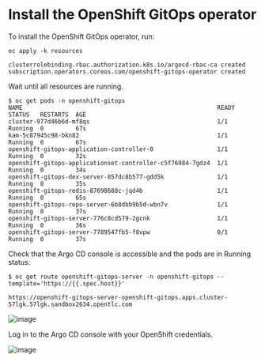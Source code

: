 # Install the OpenShift GitOps operator

To install the OpenShift GitOps operator, run:

```
oc apply -k resources

clusterrolebinding.rbac.authorization.k8s.io/argocd-rbac-ca created
subscription.operators.coreos.com/openshift-gitops-operator created
```

Wait until all resources are running.
```
$ oc get pods -n openshift-gitops
NAME                                                       READY  STATUS   RESTARTS  AGE
cluster-977d46b6d-mf8qs                                    1/1    Running  0         67s
kam-5c87945c98-bkn82                                       1/1    Running  0         67s
openshift-gitops-application-controller-0                  1/1    Running  0         32s
openshift-gitops-applicationset-controller-c5f76984-7gdz4  1/1    Running  0         34s
openshift-gitops-dex-server-857dc8b577-gdd5k               1/1    Running  0         35s
openshift-gitops-redis-87698688c-jqd4b                     1/1    Running  0         65s
openshift-gitops-repo-server-6b8dbb9b5d-wbn7v              1/1    Running  0         37s
openshift-gitops-server-776c8cd579-2gcnk                   1/1    Running  0         36s
openshift-gitops-server-7789547fb5-f8vpw                   0/1    Running  0         37s
```

Check that the Argo CD console is accessible and the pods are in Running status:

```
$ oc get route openshift-gitops-server -n openshift-gitops --template='https://{{.spec.host}}'

https://openshift-gitops-server-openshift-gitops.apps.cluster-57lgk.57lgk.sandbox2634.opentlc.com
```

![image](https://github.com/Everything-is-Code/openshift-gitops/assets/10425803/2b074d59-1c74-49ed-950f-435ece5ed322)

Log in to the Argo CD console with your OpenShift credentials.

![image](https://github.com/Everything-is-Code/openshift-gitops/assets/10425803/8aee4c36-f602-4e53-8822-d4c5fa7f056a)




